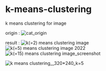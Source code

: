 # k-means-clustering

k means clustering for image

origin :
![cat_origin](https://user-images.githubusercontent.com/87146486/171915459-e0732da9-c05c-4ba1-85f4-ed3ddd9c57c9.png)


result :
![k(=2) means clustering image](https://user-images.githubusercontent.com/87146486/171915639-8f82c609-87ed-4df8-a49d-b9d41db211a7.png)
![k(=5) means clustering image 2022](https://user-images.githubusercontent.com/87146486/171915681-aeadf298-ccb6-405b-b950-b5a5c5fdfebd.png)
![k(=15) means clustering image_screenshot](https://user-images.githubusercontent.com/87146486/171915705-33887028-3a87-4fee-8206-708caf44429a.png)


![k means clustering__320*240_k=5](https://user-images.githubusercontent.com/87146486/171915836-3eacb142-95c5-4abe-86b0-16897cbaa214.png)
